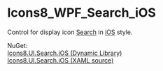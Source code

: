 # Icons8_WPF_Search_iOS

Control for display icon <a href="https://icons8.com/web-app/132/search">Search</a> in <a href="https://icons8.com/free-ios-7-icons-in-vector/">iOS</a> style.

NuGet:<br />
<a href="https://www.nuget.org/packages/Icons8.UI.Search.iOS_DLL/">Icons8.UI.Search.iOS (Dynamic Library)</a><br />
<a href="https://www.nuget.org/packages/Icons8.UI.Search.iOS_XAML/">Icons8.UI.Search.iOS (XAML source)</a>

